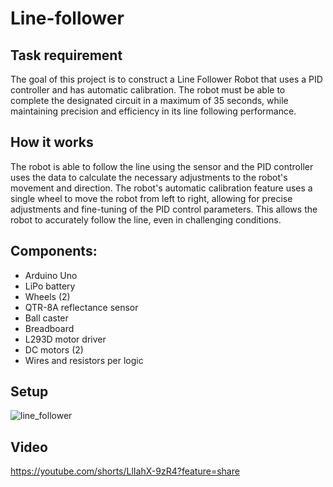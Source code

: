 # Line-follower

## Task requirement
The goal of this project is to construct a Line Follower Robot that uses a PID controller and has automatic calibration. The robot must be able to complete the designated circuit in a maximum of 35 seconds, while maintaining precision and efficiency in its line following performance.

## How it works
The robot is able to follow the line using the sensor and the PID controller uses the data to calculate the necessary adjustments to the robot's movement and direction. The robot's automatic calibration feature uses a single wheel to move the robot from left to right, allowing for precise adjustments and fine-tuning of the PID control parameters. This allows the robot to accurately follow the line, even in challenging conditions.
## Components:
* Arduino Uno
* LiPo battery
* Wheels (2)
* QTR-8A reflectance sensor
* Ball caster
* Breadboard
* L293D motor driver
* DC motors (2)
* Wires and resistors per logic

## Setup
![line_follower](https://user-images.githubusercontent.com/101021088/213470456-76a49efd-f366-4837-9d6e-13b11fad9d87.jpeg)


## Video
https://youtube.com/shorts/LlIahX-9zR4?feature=share


